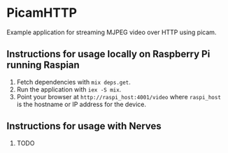 # PicamHTTP

Example application for streaming MJPEG video over HTTP using picam.

## Instructions for usage locally on Raspberry Pi running Raspian

1. Fetch dependencies with `mix deps.get`.
2. Run the application with `iex -S mix`.
3. Point your browser at `http://raspi_host:4001/video` where `raspi_host` is the hostname or IP address for the device.

## Instructions for usage with Nerves

1. TODO
